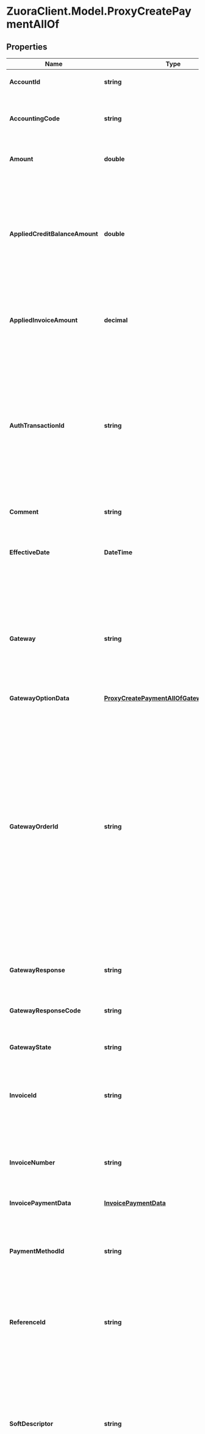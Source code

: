 # ZuoraClient.Model.ProxyCreatePaymentAllOf

## Properties

Name | Type | Description | Notes
------------ | ------------- | ------------- | -------------
**AccountId** | **string** | The unique account ID for the customer that the payment is for.  | 
**AccountingCode** | **string** | The accounting code for the payment. Accounting codes group transactions that contain similar accounting attributes.  | [optional] 
**Amount** | **double** | The amount of the payment.  If Invoice Settlement is enabled, this field is required.  | [optional] 
**AppliedCreditBalanceAmount** | **double** | If you have the Invoice Settlement feature disabled, the value of this field is the amount of the payment to apply to a credit balance. This field is only required if the &#x60;AppliedInvoiceAmount&#x60; field value is null.  If you have the Invoice Settlement feature enabled, the value of this field is created as the unapplied amount.  | [optional] 
**AppliedInvoiceAmount** | **decimal** | The amount of the payment to apply to an invoice. This field is only required if either the &#x60;InvoiceId&#x60; or &#x60;InvoiceNumber&#x60; field is not null.  | [optional] 
**AuthTransactionId** | **string** | The authorization transaction ID from the payment gateway. Use this field for electronic payments, such as credit cards.  The following payment gateways support this field:   - Adyen Integration v2.0   - CyberSource 1.28   - CyberSource 1.97   - CyberSource 2.0   - Chase Paymentech Orbital   - Ingenico ePayments   - SlimPay   - Verifi Global Payment Gateway   - WePay Payment Gateway Integration  | [optional] 
**Comment** | **string** | Additional information related to the payment.  | [optional] 
**EffectiveDate** | **DateTime** | The date when the payment takes effect.  **Note:** This is an optional field that only applies to electronic payments. When specified, it must be set to the date of today.  | 
**Gateway** | **string** | The name of the gateway instance that processes the payment. When creating a payment, the value of this field must be a valid gateway instance name, and this gateway must support the specific payment method. If no value is specified, the default gateway on the Account will be used.  | [optional] 
**GatewayOptionData** | [**ProxyCreatePaymentAllOfGatewayOptionData**](ProxyCreatePaymentAllOfGatewayOptionData.md) |  | [optional] 
**GatewayOrderId** | **string** | A merchant-specified natural key value that can be passed to the electronic payment gateway when a payment is created. If not specified, the payment number will be passed in instead.  Gateways check duplicates on the gateway order ID to ensure that the merchant do not accidentally enter the same transaction twice. This ID can also be used to do reconciliation and tie the payment to a natural key in external systems. The source of this ID varies by merchant. Some merchants use their shopping cart order IDs, and others use something different. Merchants use this ID to track transactions in their eCommerce systems.  | [optional] 
**GatewayResponse** | **string** | The message returned from the payment gateway for the payment. This message is gateway-dependent.  | [optional] 
**GatewayResponseCode** | **string** | The code returned from the payment gateway for the payment. This code is gateway-dependent.  | [optional] 
**GatewayState** | **string** | The status of the payment in the gateway; use for reconciliation.  | [optional] 
**InvoiceId** | **string** | The ID of the invoice that the payment is applied to. When applying a payment to a single invoice, this field is only required if the &#x60;InvoiceNumber&#x60; field is null.  | [optional] 
**InvoiceNumber** | **string** | The unique identification number for the invoice that the payment is applied to. When applying a payment to a single invoice, this field is only required if the &#x60;InvoiceId&#x60; field is null.  | [optional] 
**InvoicePaymentData** | [**InvoicePaymentData**](InvoicePaymentData.md) |  | [optional] 
**PaymentMethodId** | **string** | The ID of the payment method used for the payment.   For a specified credit card payment method, it is recommended that [the support for stored credential transactions](https://knowledgecenter.zuora.com/Billing/Billing_and_Payments/L_Payment_Methods/Stored_credential_transactions) for this payment method is already enabled.  | 
**ReferenceId** | **string** | The transaction ID returned by the payment gateway. Use this field to reconcile payments between your gateway and Zuora Payments.  | [optional] 
**SoftDescriptor** | **string** | A payment gateway-specific field that maps to Zuora for the gateways, Orbital, Vantiv and Verifi.   Zuora passes this field to Verifi directly without verification. In general, this field will be defaulted by the gateway. For Orbital, this field contains two fields separated by an asterisk, &#x60;SDMerchantName&#x60; and &#x60;SDProductionInfo&#x60;. For more information, contact your payment gateway.  | [optional] 
**SoftDescriptorPhone** | **string** | A payment gateway-specific field that maps to Zuora for the gateways, Orbital, Vantiv and Verifi.  Verifi and Orbital determine how to format this string. For more information, contact your payment gateway.  | [optional] 
**Status** | **string** | The status of the payment in Zuora. The only available value is &#x60;Processed&#x60;.  | 
**Type** | **string** | The type of the payment, whether the payment is external or electronic.  | 

[[Back to Model list]](../README.md#documentation-for-models) [[Back to API list]](../README.md#documentation-for-api-endpoints) [[Back to README]](../README.md)

